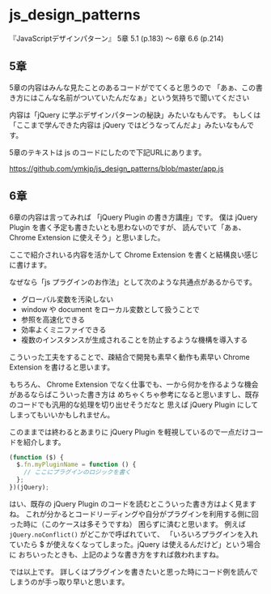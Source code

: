 js_design_patterns
==================

『JavaScriptデザインパターン』 5章 5.1 (p.183) 〜 6章 6.6 (p.214)


5章
---
5章の内容はみんな見たことのあるコードがでてくると思うので
「あぁ、この書き方にはこんな名前がついていたんだなぁ」という気持ちで聞いてください

内容は「jQuery に学ぶデザインパターンの秘訣」みたいなもんです。
もしくは「ここまで学んできた内容は jQuery ではどうなってんだよ」みたいなもんです。

5章のテキストは js のコードにしたので下記URLにあります。

https://github.com/ymkjp/js_design_patterns/blob/master/app.js



6章
---
6章の内容は言ってみれば 「jQuery Plugin の書き方講座」です。
僕は jQuery Plugin を書く予定も書きたいとも思わないのですが、
読んでいて「あぁ、 Chrome Extension に使えそう」と思いました。

ここで紹介されいる内容を活かして Chrome Extension を書くと結構良い感じに書けます。

なぜなら「js プラグインのお作法」として次のような共通点があるからです。

* グローバル変数を汚染しない
* window や document をローカル変数として扱うことで
 * 参照を高速化できる
 * 効率よくミニファイできる
* 複数のインスタンスが生成されることを防止するような機構を導入する
  

こういった工夫をすることで、疎結合で開発も素早く動作も素早い Chrome Extension を書けると思います。

もちろん、 Chrome Extension でなく仕事でも、一から何かを作るような機会があるならばこういった書き方は
めちゃくちゃ参考になると思いますし、既存のコードでも汎用的な処理を切り出せそうだなと
思えば jQuery Plugin にしてしまってもいいかもしれません。

このままでは終わるとあまりに jQuery Plugin を軽視しているので一点だけコードを紹介します。

```javascript
(function ($) {
  $.fn.myPluginName = function () {
    // ここにプラグインのロジックを書く
  };
})(jQuery);
```

はい、既存の jQuery Plugin のコードを読むとこういった書き方はよく見ますね。
これが分かるとコードリーディングや自分がプラグインを利用する側に回った時に（このケースは多そうですね）
困らずに済むと思います。
例えば ```jQuery.noConflict()``` がどこかで呼ばれていて、
「いろいろプラグインを入れていたら $ が使えなくなってしまった。jQuery は使えるんだけど」という場合に
おちいったときも、上記のような書き方をすれば救われますね。

では以上です。
詳しくはプラグインを書きたいと思った時にコード例を読んでしまうのが手っ取り早いと思います。
